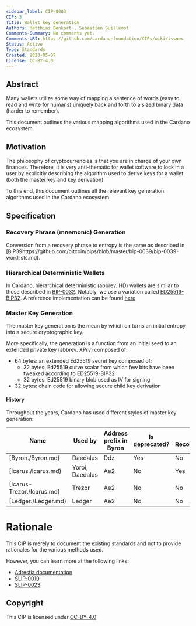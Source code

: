 ```yaml
--- 
sidebar_label: CIP-0003
CIP: 3
Title: Wallet key generation
Authors: Matthias Benkort , Sebastien Guillemot 
Comments-Summary: No comments yet.
Comments-URI: https://github.com/cardano-foundation/CIPs/wiki/issues
Status: Active
Type: Standards
Created: 2020-05-07
License: CC-BY-4.0
---
```


## Abstract

Many wallets utilize some way of mapping a sentence of words (easy to read and write for humans) uniquely back and forth to a sized binary data (harder to remember).

This document outlines the various mapping algorithms used in the Cardano ecosystem.

## Motivation

The philosophy of cryptocurrencies is that you are in charge of your own finances. Therefore, it is very anti-thematic for wallet software to lock in a user by explicitly describing the algorithm used to derive keys for a wallet (both the master key and key derivation)

To this end, this document outlines all the relevant key generation algorithms used in the Cardano ecosystem.

## Specification

### Recovery Phrase (mnemonic) Generation

Conversion from a recovery phrase to entropy is the same as described in [BIP39https://github.com/bitcoin/bips/blob/master/bip-0039/bip-0039-wordlists.md).

### Hierarchical Deterministic Wallets

In Cardano, hierarchical deterministic (abbrev. HD) wallets are similar to those described in [BIP-0032](https://github.com/bitcoin/bips/blob/master/bip-0032.mediawiki). Notably, we use a variation called [ED25519-BIP32](https://github.com/input-output-hk/adrestia/raw/master/user-guide/static/Ed25519_BIP.pdf). A reference implementation can be found [here](https://docs.rs/ed25519-bip32/)

### Master Key Generation

The master key generation is the mean by which on turns an initial entropy into a secure cryptographic key.

More specifically, the generation is a function from an initial seed to an extended private key (abbrev. XPrv) composed of:

- 64 bytes: an extended Ed25519 secret key composed of:
  - 32 bytes: Ed25519 curve scalar from which few bits have been tweaked according to ED25519-BIP32
  - 32 bytes: Ed25519 binary blob used as IV for signing
- 32 bytes: chain code for allowing secure child key derivation

#### History

Throughout the years, Cardano has used different styles of master key generation:

|  Name                         |  Used by         |  Address prefix in Byron |  Is deprecated? | Is Recommended? |
|-------------------------------|------------------|--------------------------|-----------------|-----------------|
|  [Byron./Byron.md)          |  Daedalus        |  Ddz                     |  Yes            | No              |
|  [Icarus./Icarus.md)        |  Yoroi, Daedalus |  Ae2                     |  No             | Yes             |
|  [Icarus-Trezor./Icarus.md) |  Trezor          |  Ae2                     |  No             | No              |
|  [Ledger./Ledger.md)        |  Ledger          |  Ae2                     |  No             | No              |

# Rationale

This CIP is merely to document the existing standards and not to provide rationales for the various methods used.

However, you can learn more at the following links:

- [Adrestia documentation](https://input-output-hk.github.io/adrestia/docs/key-concepts/hierarchical-deterministic-wallets/)
- [SLIP-0010](https://github.com/satoshilabs/slips/blob/master/slip-0010.md)
- [SLIP-0023](https://github.com/satoshilabs/slips/blob/master/slip-0023.md)

## Copyright

This CIP is licensed under [CC-BY-4.0](https://creativecommons.org/licenses/by/4.0/legalcode)
